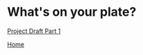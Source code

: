 <div data-shorthand-embed="carnegiemellon.shorthandstories.com/veganism/"><h1>What's on your plate?</h1>
<script src="https://embed.shorthand.com/embed_10.js"></script>
</div>



<a href="https://rakshandar.github.io/rrajput-portfolio/projectdraft" title="Project Draft Part 1">Project Draft Part 1</a>



<a href="https://rakshandar.github.io/rrajput-portfolio/" title="Home">Home</a>
